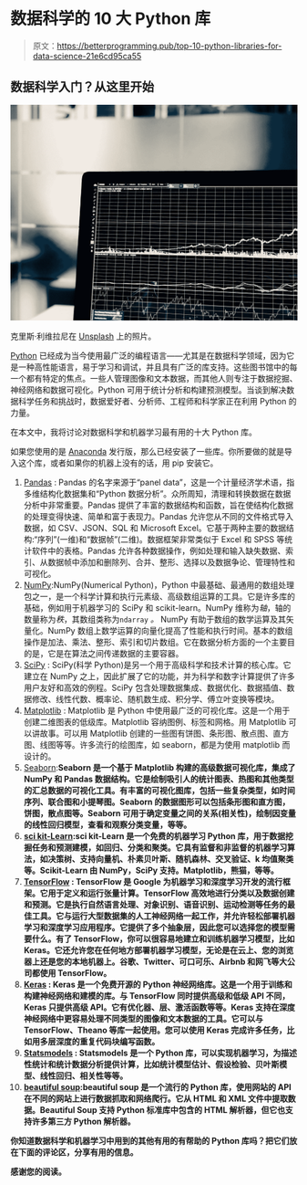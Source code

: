# 数据科学的 10 大 Python 库

> 原文：<https://betterprogramming.pub/top-10-python-libraries-for-data-science-21e6cd95ca55>

## 数据科学入门？从这里开始

![](img/868345ff58aba38174cabe5d7e230928.png)

克里斯·利维拉尼在 [Unsplash](https://unsplash.com?utm_source=medium&utm_medium=referral) 上的照片。

[Python](https://www.python.org/) 已经成为当今使用最广泛的编程语言——尤其是在数据科学领域，因为它是一种高性能语言，易于学习和调试，并且具有广泛的库支持。这些图书馆中的每一个都有特定的焦点。一些人管理图像和文本数据，而其他人则专注于数据挖掘、神经网络和数据可视化。Python 可用于统计分析和构建预测模型。当谈到解决数据科学任务和挑战时，数据爱好者、分析师、工程师和科学家正在利用 Python 的力量。

在本文中，我将讨论对数据科学和机器学习最有用的十大 Python 库。

如果您使用的是 [Anaconda](https://www.anaconda.com/) 发行版，那么已经安装了一些库。你所要做的就是导入这个库，或者如果你的机器上没有的话，用 pip 安装它。

1.  [Pandas](https://pandas.pydata.org/) : Pandas 的名字来源于“panel data”，这是一个计量经济学术语，指多维结构化数据集和“Python 数据分析”。众所周知，清理和转换数据在数据分析中非常重要。Pandas 提供了丰富的数据结构和函数，旨在使结构化数据的处理变得快速、简单和富于表现力。Pandas 允许您从不同的文件格式导入数据，如 CSV、JSON、SQL 和 Microsoft Excel。它基于两种主要的数据结构:“序列”(一维)和“数据帧”(二维)。数据框架非常类似于 Excel 和 SPSS 等统计软件中的表格。Pandas 允许各种数据操作，例如处理和输入缺失数据、索引、从数据帧中添加和删除列、合并、整形、选择以及数据争论、管理特性和可视化。
2.  [NumPy](https://numpy.org/):NumPy(Numerical Python)，Python 中最基础、最通用的数组处理包之一，是一个科学计算和执行元素级、高级数组运算的工具。它是许多库的基础，例如用于机器学习的 SciPy 和 scikit-learn。NumPy 维称为*轴*，轴的数量称为*秩*，其数组类称为`ndarray` *。* NumPy 有助于数组的数学运算及其矢量化。NumPy 数组上数学运算的向量化提高了性能和执行时间。基本的数组操作是加法、乘法、整形、索引和切片数组。它在数据分析方面的一个主要目的是，它是在算法之间传递数据的主要容器。
3.  [SciPy](https://scipy.org/) : SciPy(科学 Python)是另一个用于高级科学和技术计算的核心库。它建立在 NumPy 之上，因此扩展了它的功能，并为科学和数字计算提供了许多用户友好和高效的例程。SciPy 包含处理数据集成、数据优化、数据插值、数据修改、线性代数、概率论、随机数生成、积分学、傅立叶变换等模块。
4.  [Matplotlib](https://matplotlib.org/) : Matplotlib 是 Python 中使用最广泛的可视化库。这是一个用于创建二维图表的低级库。Matplotlib 容纳图例、标签和网格。用 Matplotlib 可以讲故事。可以用 Matplotlib 创建的一些图有饼图、条形图、散点图、直方图、线图等等。许多流行的绘图库，如 seaborn，都是为使用 matplotlib 而设计的。
5.  [Seaborn](https://seaborn.pydata.org/):**Seaborn 是一个基于 Matplotlib 构建的高级数据可视化库，集成了 NumPy 和 Pandas 数据结构。它是绘制吸引人的统计图表、热图和其他类型的汇总数据的可视化工具。有丰富的可视化图库，包括一些复杂类型，如时间序列、联合图和小提琴图。Seaborn 的数据图形可以包括条形图和直方图，饼图，散点图等。Seaborn 可用于确定变量之间的关系(相关性)，绘制因变量的线性回归模型，查看和观察分类变量，等等。**
6.  **[sci kit-Learn](https://scikit-learn.org/stable/):sci kit-Learn 是一个免费的机器学习 Python 库，用于数据挖掘任务和预测建模，如回归、分类和聚类。它具有监督和非监督的机器学习算法，如决策树、支持向量机、朴素贝叶斯、随机森林、交叉验证、k 均值聚类等。Scikit-Learn 由 NumPy，SciPy 支持。Matplotlib，熊猫，等等。**
7.  **[TensorFlow](https://www.tensorflow.org/) : TensorFlow 是 Google 为机器学习和深度学习开发的流行框架。它用于定义和运行张量计算。TensorFlow 高效地进行分类以及数据创建和预测。它是执行自然语言处理、对象识别、语音识别、运动检测等任务的最佳工具。它与运行大型数据集的人工神经网络一起工作，并允许轻松部署机器学习和深度学习应用程序。它提供了多个抽象层，因此您可以选择您的模型需要什么。有了 TensorFlow，你可以很容易地建立和训练机器学习模型，比如 Keras。它还允许您在任何地方部署机器学习模型，无论是在云上、您的浏览器上还是您的本地机器上。谷歌、Twitter、可口可乐、Airbnb 和网飞等大公司都使用 TensorFlow。**
8.  **[Keras](https://keras.io/) : Keras 是一个免费开源的 Python 神经网络库。这是一个用于训练和构建神经网络和建模的库。与 TensorFlow 同时提供高级和低级 API 不同，Keras 只提供高级 API。它有优化器、层、激活函数等等。Keras 支持在深度神经网络中更容易处理不同类型的图像和文本数据的工具。它可以与 TensorFlow、Theano 等库一起使用。您可以使用 Keras 完成许多任务，比如用多层深度的重复代码块编写函数。**
9.  **[Statsmodels](https://www.statsmodels.org/stable/index.html) : Statsmodels 是一个 Python 库，可以实现机器学习，为描述性统计和统计数据分析提供计算，比如统计模型估计、假设检验、贝叶斯模型、线性回归、相关性等等。**
10.  **[beautiful soup](https://www.crummy.com/software/BeautifulSoup/bs4/doc/):beautiful soup 是一个流行的 Python 库，使用网站的 API 在不同的网站上进行数据抓取和网络爬行。它从 HTML 和 XML 文件中提取数据。Beautiful Soup 支持 Python 标准库中包含的 HTML 解析器，但它也支持许多第三方 Python 解析器。**

**你知道数据科学和机器学习中用到的其他有用的有帮助的 Python 库吗？把它们放在下面的评论区，分享有用的信息。**

**感谢您的阅读。**